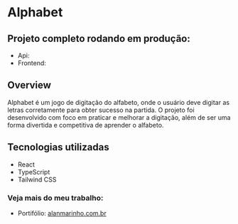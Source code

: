 # Alphabet 

## Projeto completo rodando em produção: 
  - Api: 
  - Frontend: 

## Overview
Alphabet é um jogo de digitação do alfabeto, onde o usuário deve digitar as letras corretamente para obter sucesso na partida. O projeto foi desenvolvido com foco em praticar e melhorar a digitação, além de ser uma forma divertida e competitiva de aprender o alfabeto.

## Tecnologias utilizadas
- React
- TypeScript
- Tailwind CSS

### Veja mais do meu trabalho:
- Portifólio: [alanmarinho.com.br](https://alanmarinho.com.br)
